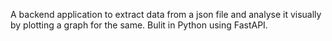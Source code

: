 A backend application to extract data from a json file and analyse it visually by plotting a graph for the same. Bulit in Python using FastAPI.
